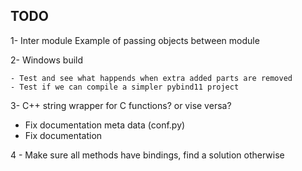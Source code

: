## TODO

1- Inter module
Example of passing objects between module

2- Windows build

	- Test and see what happends when extra added parts are removed 
	- Test if we can compile a simpler pybind11 project
3- C++ string wrapper for C functions? or vise versa?

- Fix documentation meta data (conf.py)
- Fix documentation 

4 - Make sure all methods have bindings, find a solution otherwise